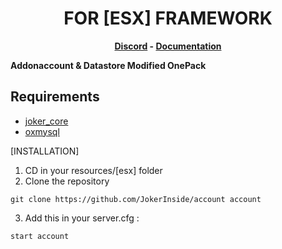 <h1 align='center'>FOR [ESX] FRAMEWORK</a></h1><p align='center'><b><a href='https://dsc.gg/SSTT'>Discord</a> - <a href='https://documentation.esx-framework.org/legacy/installation'>Documentation</a></b></h5>

<b>Addonaccount & Datastore Modified OnePack</b>

## Requirements
- [joker_core](https://github.com/JokerInside/joker_core)
- [oxmysql](https://github.com/overextended/oxmysql)


[INSTALLATION]

1) CD in your resources/[esx] folder
2) Clone the repository
```
git clone https://github.com/JokerInside/account account
```
3) Add this in your server.cfg :

```
start account
```
